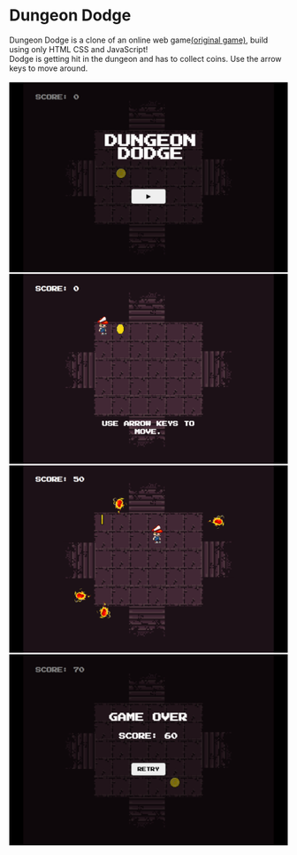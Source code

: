 # Dungeon Dodge
Dungeon Dodge is a clone of an online web game[(original game)](https://www.actiongame.com/game/Dungeon+Dodge), build using only HTML CSS and JavaScript!<br>
Dodge is getting hit in the dungeon and has to collect coins. Use the arrow keys to move around.<br><br>
<img src="images/ss1.PNG"><br>
<img src="images/ss2.PNG"><br>
<img src="images/ss3.PNG"><br>
<img src="images/ss4.PNG"><br>
